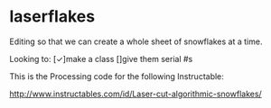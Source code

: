 # laserflakes

Editing so that we can create a whole sheet of snowflakes at a time.

Looking to:
[✓]make a class
[]give them serial #s

This is the Processing code for the following Instructable:

http://www.instructables.com/id/Laser-cut-algorithmic-snowflakes/
